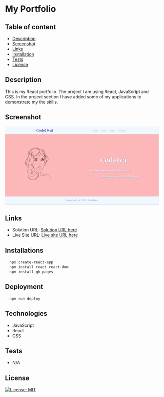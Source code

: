 # My Portfolio

## Table of content
  - [Description](#description) 
  - [Screenshot](#screenshot) 
  - [Links](#links)
  - [Installation](#installation)
  - [Tests](#tests)
  - [License](#license)

  
## Description
  This is my React portfolio. The project I am using React, JavaScript and CSS. In the project section I have added some of my applications to demonstrate my the skills.

## Screenshot
 
![](./public/images/screenshot.jpg)


## Links

- Solution URL: [Solution URL here](https://github.com/KodeIva/my-portfolio)
- Live Site URL: [Live site URL here](https://kodeiva.github.io/my-portfolio/#/my-portfolio/)


## Installations
  ```
    npx create-react-app
    npm install react react-dom
    npm install gh-pages 
  ```

## Deployment
  ```
    npm run deploy

  ```


## Technologies 
 - JavaScript
 - React
 - CSS


## Tests  
 - N/A
 

## License
  [![License: MIT](https://img.shields.io/badge/License-MIT-yellow.svg)](https://opensource.org/licenses/MIT) 